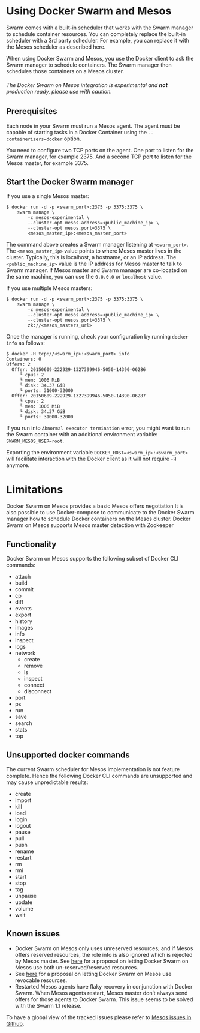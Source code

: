 # Using Docker Swarm and Mesos

Swarm comes with a built-in scheduler that works with the Swarm manager to
schedule container resources. You can completely replace the built-in scheduler
with a 3rd party scheduler. For example, you can replace it with the Mesos
scheduler as described here.

When using Docker Swarm and Mesos, you use the Docker client to ask the Swarm
manager to schedule containers. The Swarm manager then schedules those
containers on a Mesos cluster.

###### The Docker Swarm on Mesos integration is experimental and **not**  production ready, please use with caution.

## Prerequisites

Each node in your Swarm must run a Mesos agent. The agent must be capable of
starting tasks in a Docker Container using the `--containerizers=docker` option.

You need to configure two TCP ports on the agent. One port to listen for the
Swarm manager, for example 2375. And a second TCP port to listen for the Mesos
master, for example 3375.

## Start the Docker Swarm manager

If you use a single Mesos master:

```     
$ docker run -d -p <swarm_port>:2375 -p 3375:3375 \
    swarm manage \
        -c mesos-experimental \
        --cluster-opt mesos.address=<public_machine_ip> \
        --cluster-opt mesos.port=3375 \
        <mesos_master_ip>:<mesos_master_port>
```

The command above creates a Swarm manager listening at `<swarm_port>`.
The `<mesos_master_ip>` value points to where Mesos master lives in the cluster.
Typically, this is localhost, a hostname, or an IP address.  The `<public_machine_ip>`
value is the IP address for Mesos master to talk to Swarm manager. If Mesos master
and Swarm manager are co-located on the same machine, you can use the `0.0.0.0`
or `localhost` value.

If you use multiple Mesos masters:

```
$ docker run -d -p <swarm_port>:2375 -p 3375:3375 \
    swarm manage \
        -c mesos-experimental \
        --cluster-opt mesos.address=<public_machine_ip> \
        --cluster-opt mesos.port=3375 \
        zk://<mesos_masters_url>
```

Once the manager is running, check your configuration by running `docker info`
as follows:

```
$ docker -H tcp://<swarm_ip>:<swarm_port> info
Containers: 0
Offers: 2
  Offer: 20150609-222929-1327399946-5050-14390-O6286
     └ cpus: 2
     └ mem: 1006 MiB
     └ disk: 34.37 GiB
     └ ports: 31000-32000
  Offer: 20150609-222929-1327399946-5050-14390-O6287
     └ cpus: 2
     └ mem: 1006 MiB
     └ disk: 34.37 GiB
     └ ports: 31000-32000
```

If you run into `Abnormal executor termination` error, you might want to run the
Swarm container with an additional environment variable:
`SWARM_MESOS_USER=root`.

Exporting the environment variable `DOCKER_HOST=<swarm_ip>:<swarm_port>` will facilitate
interaction with the Docker client as it will not require `-H` anymore.


# Limitations

Docker Swarm on Mesos provides a basic Mesos offers negotiation
It is also possible to use Docker-compose to communicate to the Docker Swarm manager how to schedule Docker containers on the Mesos cluster.
Docker Swarm on Mesos supports Mesos master detection with Zookeeper

## Functionality

Docker Swarm on Mesos supports the following subset of Docker CLI commands:

+ attach
+ build
+ commit
+ cp
+ diff  
+ events
+ export
+ history
+ images
+ info
+ inspect
+ logs
+ network
  * create
  * remove
  * ls
  * inspect
  * connect
  * disconnect
+ port
+ ps
+ run
+ save
+ search
+ stats
+ top

## Unsupported docker commands

The current Swarm scheduler for Mesos implementation is not feature complete. Hence the following Docker CLI commands are unsupported and may cause unpredictable results:

+ create
+ import
+ kill
+ load
+ login
+ logout
+ pause
+ pull
+ push
+ rename
+ restart
+ rm 
+ rmi
+ start
+ stop
+ tag
+ unpause
+ update
+ volume
+ wait

## Known issues

- Docker Swarm on Mesos only uses unreserved resources; and if Mesos offers reserved resources, the role info is also ignored which is rejected by Mesos master. See [here](https://github.com/docker/swarm/issues/1618) for a proposal on letting Docker Swarm on Mesos use  both un-reserved/reserved resources.
- See [here](https://github.com/docker/swarm/issues/1619) for a proposal on letting Docker Swarm on Mesos use revocable resources.
- Restarted Mesos agents have flaky recovery in conjunction with Docker Swarm. When Mesos agents restart, Mesos master don’t always send offers for those agents to Docker Swarm. This issue seems to be solved with the Swarm 1.1 release.

To have a global view of the tracked issues please refer to
[Mesos issues in Github](https://github.com/docker/swarm/issues?utf8=%E2%9C%93&q=is%3Aissue+is%3Aopen+mesos).
